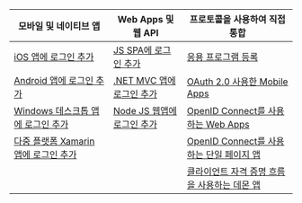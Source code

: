 | 모바일 및 네이티브 앱 | Web Apps 및 웹 API | 프로토콜을 사용하여 직접 통합 |
| --- | --- | --- |
| [iOS 앱에 로그인 추가](../articles/active-directory/develop/GuidedSetups/active-directory-ios.md) | [JS SPA에 로그인 추가](../articles/active-directory/develop/GuidedSetups/active-directory-javascriptspa.md) |[응용 프로그램 등록](../articles/active-directory/develop/active-directory-v2-app-registration.md) | 
| [Android 앱에 로그인 추가](../articles/active-directory/develop/guidedsetups/active-directory-mobileanddesktopapp-android-intro.md) | [.NET MVC 앱에 로그인 추가](../articles/active-directory/develop/guidedsetups/active-directory-serversidewebapp-aspnetwebappowin-intro.md) |[OAuth 2.0 사용한 Mobile Apps](../articles/active-directory/develop/active-directory-v2-protocols-oauth-code.md) |
| [Windows 데스크톱 앱에 로그인 추가](../articles/active-directory/develop/guidedsetups/active-directory-mobileanddesktopapp-windowsdesktop-intro.md) |[Node JS 웹앱에 로그인 추가](../articles/active-directory/develop/active-directory-v2-devquickstarts-node-web.md) |[OpenID Connect를 사용하는 Web Apps](../articles/active-directory/develop/active-directory-v2-protocols-oidc.md) |
| [다중 플랫폼 Xamarin 앱에 로그인 추가](https://github.com/Azure-Samples/active-directory-xamarin-native-v2)|  |[OpenID Connect를 사용하는 단일 페이지 앱](../articles/active-directory/develop/active-directory-v2-protocols-implicit.md) |
|  |  | [클라이언트 자격 증명 흐름을 사용하는 데몬 앱](../articles/active-directory/develop/active-directory-v2-protocols-oauth-client-creds.md) |
